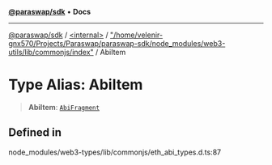 [**@paraswap/sdk**](../../../../README.md) • **Docs**

***

[@paraswap/sdk](../../../../globals.md) / [\<internal\>](../../../README.md) / ["/home/velenir-gnx570/Projects/Paraswap/paraswap-sdk/node\_modules/web3-utils/lib/commonjs/index"](../README.md) / AbiItem

# Type Alias: AbiItem

> **AbiItem**: [`AbiFragment`](../../../type-aliases/AbiFragment.md)

## Defined in

node\_modules/web3-types/lib/commonjs/eth\_abi\_types.d.ts:87
